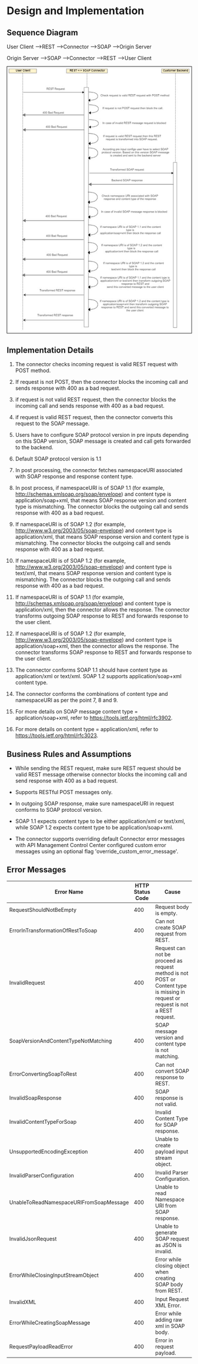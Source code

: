 ﻿---
sidebar_position: 3
---

# Design and Implementation

<head>
  <meta name="guidename" content="API Management"/>
  <meta name="context" content="GUID-29bd9da1-82ce-4940-8a2c-e4a47ba75e03"/>
</head>

## Sequence Diagram

User Client --\>REST --\>Connector --\>SOAP --\>Origin Server 

Origin Server --\>SOAP --\>Connector --\>REST --\>User Client 

![](../../../Images/resttosoapseqdiag.jpg)

## Implementation Details

1. The connector checks incoming request is valid REST request with POST method. 

1. If request is not POST, then the connector blocks the incoming call and sends response with 400 as a bad request. 

1. if request is not valid REST request, then the connector blocks the incoming call and sends response with 400 as a bad request. 

1. if request is valid REST request, then the connector converts this request to the SOAP message. 

1. Users have to configure SOAP protocol version in pre inputs depending on this SOAP version, SOAP message is created and call gets forwarded to the backend. 

1. Default SOAP protocol version is 1.1 

1. In post processing, the connector fetches namespaceURI associated with SOAP response and response content type. 

1. In post process, if namespaceURI is of SOAP 1.1 (for example, http://schemas.xmlsoap.org/soap/envelope) and content type is application/soap+xml, that means SOAP response version and content type is mismatching. The connector blocks the outgoing call and sends response with 400 as a bad request. 

1. If namespaceURI is of SOAP 1.2 (for example, http://www.w3.org/2003/05/soap-envelope) and content type is application/xml, that means SOAP response version and content type is mismatching. The connector blocks the outgoing call and sends response with 400 as a bad request. 

1. If namespaceURI is of SOAP 1.2 (for example, http://www.w3.org/2003/05/soap-envelope) and content type is text/xml, that means SOAP response version and content type is mismatching. The connector blocks the outgoing call and sends response with 400 as a bad request. 

1. If namespaceURI is of SOAP 1.1 (for example, http://schemas.xmlsoap.org/soap/envelope) and content type is application/xml, then the connector allows the response. The connector transforms outgoing SOAP response to REST and forwards response to the user client. 

1. If namespaceURI is of SOAP 1.2 (for example, http://www.w3.org/2003/05/soap-envelope) and content type is application/soap+xml, then the connector allows the response. The connector transforms SOAP response to REST and forwards response to the user client. 

1. The connector conforms SOAP 1.1 should have content type as application/xml or text/xml. SOAP 1.2 supports application/soap+xml content type. 

1. The connector conforms the combinations of content type and namespaceURI as per the point 7, 8 and 9. 
1. For more details on SOAP message content type = application/soap+xml, refer to https://tools.ietf.org/html/rfc3902. 

1. For more details on content type = application/xml, refer to https://tools.ietf.org/html/rfc3023. 

## Business Rules and Assumptions

- While sending the REST request, make sure REST request should be valid REST message otherwise connector blocks the incoming call and send response with 400 as a bad request.

- Supports RESTful POST messages only. 

- In outgoing SOAP response, make sure namespaceURI in request conforms to SOAP protocol version.

- SOAP 1.1 expects content type to be either application/xml or text/xml, while SOAP 1.2 expects content type to be application/soap+xml.

- The connector supports overriding default Connector error messages with API Management Control Center configured custom error messages using an optional flag 'override\_custom\_error\_message'.

## Error Messages

|**Error Name** |**HTTP Status Code** |**Cause** |
| ---- | ----- | ---- |
|RequestShouldNotBeEmpty |400 |Request body is empty. |
|ErrorInTransformationOfRestToSoap |400 |Can not create SOAP request from REST. |
|InvalidRequest |400 |Request can not be proceed as request method is not POST or Content type is missing in request or request is not a REST request. |
|SoapVersionAndContentTypeNotMatching |400 |SOAP message version and content type is not matching. |
|ErrorConvertingSoapToRest |400 |Can not convert SOAP response to REST. |
|InvalidSoapResponse |400 |SOAP response is not valid. |
|InvalidContentTypeForSoap |400 |Invalid Content Type for SOAP response. |
|UnsupportedEncodingException |400 |Unable to create payload input stream object. |
|InvalidParserConfiguration |400 |Invalid Parser Configuration. |
|UnableToReadNamespaceURIFromSoapMessage |400 |Unable to read Namespace URI from SOAP response. |
|InvalidJsonRequest |400 |Unable to generate SOAP request as JSON is invalid. |
|ErrorWhileClosingInputStreamObject |400 |Error while closing object when creating SOAP body from REST. |
|InvalidXML |400 |Input Request XML Error. |
|ErrorWhileCreatingSoapMessage |400 |Error while adding raw xml in SOAP body. |
|RequestPayloadReadError |400 |Error in request payload. |

